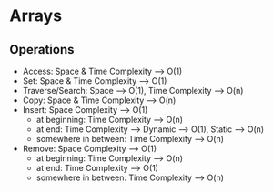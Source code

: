 # Arrays

## Operations

- Access: Space & Time Complexity --> O(1)
- Set: Space & Time Complexity --> O(1)
- Traverse/Search: Space --> O(1), Time Complexity --> O(n)
- Copy: Space & Time Complexity --> O(n)
- Insert: Space Complexity --> O(1)
    - at beginning: Time Complexity --> O(n)
    - at end: Time Complexity --> Dynamic --> O(1), Static --> O(n)
    - somewhere in between: Time Complexity --> O(n)
- Remove: Space Complexity --> O(1)
    - at beginning: Time Complexity --> O(n)
    - at end: Time Complexity --> O(1)
    - somewhere in between: Time Complexity --> O(n)
